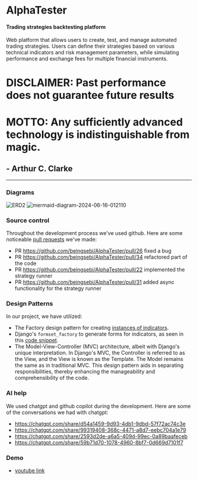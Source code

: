 # AlphaTester
#### Trading strategies backtesting platform 

Web platform that allows users to create, test, and manage automated trading strategies. Users can define their strategies based on various technical indicators and risk management parameters, while simulating performance and exchange fees for multiple financial instruments. 

# DISCLAIMER: Past performance does not guarantee future results

# MOTTO: Any sufficiently advanced technology is indistinguishable from magic.
## - Arthur C. Clarke

-----------------------------------------------------------------------------------
### Diagrams
![ERD2](https://github.com/beingsebi/AlphaTester/assets/40637022/ffc01d5e-1b9e-471f-8fe8-67728e7ec57e)
![mermaid-diagram-2024-06-16-012110](https://github.com/beingsebi/AlphaTester/assets/40637022/2d26a0a8-6ad4-4b2b-ab5a-3378b63a9267)

### Source control
Throughout the development process we've used github. Here are some noticeable [pull requests](https://github.com/beingsebi/AlphaTester/pulls?q=is%3Apr+is%3Aclosed) we've made:
* PR https://github.com/beingsebi/AlphaTester/pull/26 fixed a bug
* PR https://github.com/beingsebi/AlphaTester/pull/34 refactored part of the code
* PR https://github.com/beingsebi/AlphaTester/pull/22 implemented the strategy runner
* PR https://github.com/beingsebi/AlphaTester/pull/31 added async functionality for the strategy runner

### Design Patterns
In our project, we have utilized:
- The Factory design pattern for creating [instances of indicators](https://github.com/beingsebi/AlphaTester/blob/master/utils/strategy/indicators/indicatorFactory.py).
- Django's `formset_factory` to generate forms for indicators, as seen in this [code snippet](https://github.com/beingsebi/AlphaTester/blob/master/backtester/forms.py#L50).
- The Model-View-Controller (MVC) architecture, albeit with Django's unique interpretation. In Django's MVC, the Controller is referred to as the View, and the View is known as the Template. The Model remains the same as in traditional MVC. This design pattern aids in separating responsibilities, thereby enhancing the manageability and comprehensibility of the code.

### AI help
We used chatgpt and github copilot during the development. Here are some of the conversations we had with chatgpt:
* https://chatgpt.com/share/d54a1459-9d93-4db1-9dbd-57f72ac74c3e
* https://chatgpt.com/share/99319408-368c-4471-a8d7-eebc704a1e79
* https://chatgpt.com/share/2593d2de-a6a5-409d-99ec-0a89baafeceb
* https://chatgpt.com/share/59b71d70-1078-4960-8bf7-0d669d7101f7


### Demo

* [youtube link](https://youtu.be/r74zDLAVwQs)
